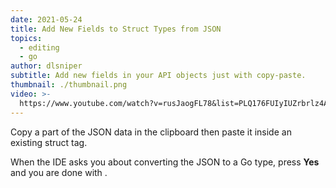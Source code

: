 ```yaml
---
date: 2021-05-24
title: Add New Fields to Struct Types from JSON
topics:
  - editing
  - go
author: dlsniper
subtitle: Add new fields in your API objects just with copy-paste.
thumbnail: ./thumbnail.png
video: >-
  https://www.youtube.com/watch?v=rusJaogFL78&list=PLQ176FUIyIUZrbrlz4AY1V8VzBJKZyVlW&index=7
---
```


Copy a part of the JSON data in the clipboard then paste it inside an existing struct tag.

When the IDE asks you about converting the JSON to a Go type, press **Yes** and you are done with .
